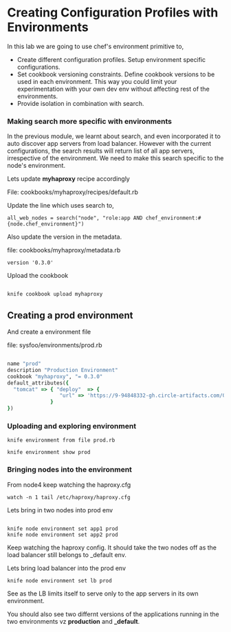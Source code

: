 # Creating Configuration Profiles with Environments

In this lab we are going to use chef's environment primitive to,
  * Create different configuration profiles. Setup environment specific configurations.
  * Set cookbook versioning constraints. Define cookbook versions to be used in each environment. This way you could limit your experimentation with your own dev env without affecting rest of the environments.
  * Provide isolation in combination with search.  


### Making search more specific with environments

In the previous module, we learnt about search, and even incorporated it to auto discover app servers from load balancer. However with the current configurations, the search results will return list of all app servers, irrespective of the environment. We need to make this search specific to the node's environment.


Lets update **myhaproxy** recipe accordingly

File: cookbooks/myhaproxy/recipes/default.rb

Update the line which uses search to,

```
all_web_nodes = search("node", "role:app AND chef_environment:#{node.chef_environment}")

```

Also update the version in the metadata.

file: cookbooks/myhaproxy/metadata.rb

```
version '0.3.0'

```

Upload the cookbook

```

knife cookbook upload myhaproxy                                                                                            

```                        


## Creating a prod environment

And create a environment file

file: sysfoo/environments/prod.rb


```ruby

name "prod"
description "Production Environment"
cookbook "myhaproxy", "= 0.3.0"
default_attributes({
  "tomcat" => { "deploy"  => {
                 "url" => 'https://9-94848332-gh.circle-artifacts.com/0/tmp/circle-artifacts.9U1rN6X/sysfoo.war'}
              }
})

```

###  Uploading and exploring environment

```
knife environment from file prod.rb   

knife environment show prod
```

### Bringing nodes into the environment

From node4 keep watching the haproxy.cfg

```
watch -n 1 tail /etc/haproxy/haproxy.cfg

```


Lets bring in two nodes into prod env

```

knife node environment set app1 prod                                                                                                                
knife node environment set app2 prod                                                                                         
```

Keep watching the haproxy config. It should take the two nodes off as the load balancer still belongs to _default env.


Lets bring load balancer into the prod env

```
knife node environment set lb prod
```

See as the LB limits itself to serve only to the app servers in its own environment.

You should also see two differnt versions of the applications running in the two environments vz **production** and **_default**.
